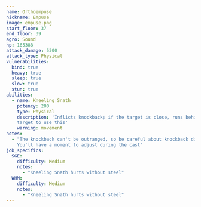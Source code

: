 ```yaml
---
name: Orthoempuse
nickname: Empuse
image: empuse.png
start_floor: 37
end_floor: 39
agro: Sound
hp: 165388
attack_damage: 5300
attack_type: Physical
vulnerabilities:
  bind: true
  heavy: true
  sleep: true
  slow: true
  stun: true
abilities:
  - name: Kneeling Snath
    potency: 200
    type: Physical
    description: 'Inflicts knockback; if the target is close, runs behind the
    target to use this'
    warning: movement
notes:
  - "The knockback can't be outranged, so be careful about knockback direction.
    You'll have a moment to adjust during the cast"
job_specifics:
  SGE:
    difficulty: Medium
    notes:
      - "Kneeling Snath hurts without steel"
  WHM:
    difficulty: Medium
    notes:
      - "Kneeling Snath hurts without steel"
---
```

